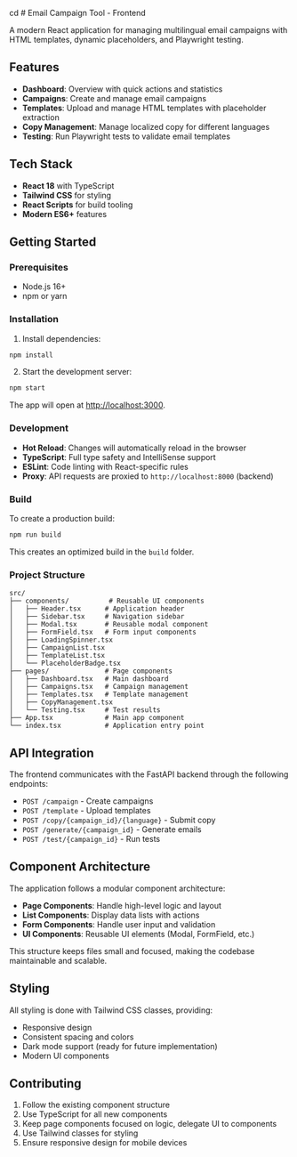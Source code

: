 cd # Email Campaign Tool - Frontend

A modern React application for managing multilingual email campaigns with HTML templates, dynamic placeholders, and Playwright testing.

## Features

- **Dashboard**: Overview with quick actions and statistics
- **Campaigns**: Create and manage email campaigns
- **Templates**: Upload and manage HTML templates with placeholder extraction
- **Copy Management**: Manage localized copy for different languages
- **Testing**: Run Playwright tests to validate email templates

## Tech Stack

- **React 18** with TypeScript
- **Tailwind CSS** for styling
- **React Scripts** for build tooling
- **Modern ES6+** features

## Getting Started

### Prerequisites

- Node.js 16+ 
- npm or yarn

### Installation

1. Install dependencies:
```bash
npm install
```

2. Start the development server:
```bash
npm start
```

The app will open at [http://localhost:3000](http://localhost:3000).

### Development

- **Hot Reload**: Changes will automatically reload in the browser
- **TypeScript**: Full type safety and IntelliSense support
- **ESLint**: Code linting with React-specific rules
- **Proxy**: API requests are proxied to `http://localhost:8000` (backend)

### Build

To create a production build:

```bash
npm run build
```

This creates an optimized build in the `build` folder.

### Project Structure

```
src/
├── components/          # Reusable UI components
│   ├── Header.tsx      # Application header
│   ├── Sidebar.tsx     # Navigation sidebar
│   ├── Modal.tsx       # Reusable modal component
│   ├── FormField.tsx   # Form input components
│   ├── LoadingSpinner.tsx
│   ├── CampaignList.tsx
│   ├── TemplateList.tsx
│   └── PlaceholderBadge.tsx
├── pages/              # Page components
│   ├── Dashboard.tsx   # Main dashboard
│   ├── Campaigns.tsx   # Campaign management
│   ├── Templates.tsx   # Template management
│   ├── CopyManagement.tsx
│   └── Testing.tsx     # Test results
├── App.tsx             # Main app component
└── index.tsx           # Application entry point
```

## API Integration

The frontend communicates with the FastAPI backend through the following endpoints:

- `POST /campaign` - Create campaigns
- `POST /template` - Upload templates
- `POST /copy/{campaign_id}/{language}` - Submit copy
- `POST /generate/{campaign_id}` - Generate emails
- `POST /test/{campaign_id}` - Run tests

## Component Architecture

The application follows a modular component architecture:

- **Page Components**: Handle high-level logic and layout
- **List Components**: Display data lists with actions
- **Form Components**: Handle user input and validation
- **UI Components**: Reusable UI elements (Modal, FormField, etc.)

This structure keeps files small and focused, making the codebase maintainable and scalable.

## Styling

All styling is done with Tailwind CSS classes, providing:
- Responsive design
- Consistent spacing and colors
- Dark mode support (ready for future implementation)
- Modern UI components

## Contributing

1. Follow the existing component structure
2. Use TypeScript for all new components
3. Keep page components focused on logic, delegate UI to components
4. Use Tailwind classes for styling
5. Ensure responsive design for mobile devices 